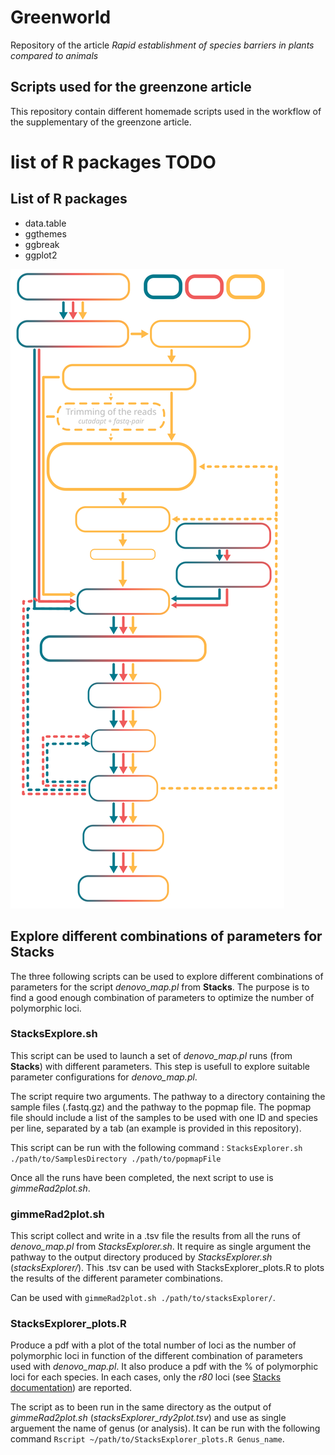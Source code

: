 # Greenworld
Repository of the article *Rapid establishment of species barriers in plants
compared to animals*

## Scripts used for the greenzone article

This repository contain different homemade scripts used in the workflow of the supplementary of the greenzone article.



# list of R packages TODO
## List of R packages
- data.table
- ggthemes
- ggbreak
- ggplot2


![Workflow diagram](./Workflow_diagram_v2.svg)

## Explore different combinations of parameters for **Stacks**
The three following scripts can be used to explore different combinations of parameters for the script *denovo_map.pl* from **Stacks**.
The purpose is to find a good enough combination of parameters to optimize the number of polymorphic loci.

### StacksExplore.sh
This script can be used to launch a set of *denovo_map.pl* runs (from **Stacks**) with different parameters.
This step is usefull to explore suitable parameter configurations for *denovo_map.pl*.

The script require two arguments. The pathway to a directory containing the sample files (.fastq.gz) and the pathway to the popmap file.
The popmap file should include a list of the samples to be used with one ID and species per line, separated by a tab (an example is provided in this repository).

This script can be run with the following command : `StacksExplorer.sh ./path/to/SamplesDirectory ./path/to/popmapFile`

Once all the runs have been completed, the next script to use is *gimmeRad2plot.sh*.

### gimmeRad2plot.sh
This script collect and write in a .tsv file the results from all the runs of *denovo_map.pl* from *StacksExplorer.sh*.
It require as single argument the pathway to the output directory produced by *StacksExplorer.sh* (*stacksExplorer/*).
This .tsv can be used with StacksExplorer_plots.R to plots the results of the different parameter combinations.

Can be used with `gimmeRad2plot.sh ./path/to/stacksExplorer/`.

### StacksExplorer_plots.R
Produce a pdf with a plot of the total number of loci as the number of polymorphic loci in function of the different combination of parameters used with *denovo_map.pl*.
It also produce a pdf with the % of polymorphic loci for each species. In each cases, only the *r80* loci (see [Stacks documentation](https://catchenlab.life.illinois.edu/stacks/)) are reported.

The script as to been run in the same directory as the output of *gimmeRad2plot.sh* (*stacksExplorer_rdy2plot.tsv*) and use as single arguement the name of genus (or analysis). It can be run with the following command `Rscript ~/path/to/StacksExplorer_plots.R Genus_name`.



